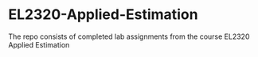 # EL2320-Applied-Estimation
The repo consists of completed lab assignments from the course EL2320 Applied Estimation
